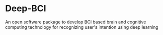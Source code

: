 # Deep-BCI
An open software package to develop BCI based brain and cognitive computing technology for recognizing user's intention using deep learning
